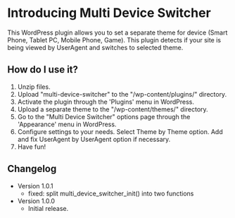 # Introducing Multi Device Switcher

This WordPress plugin allows you to set a separate theme for device (Smart Phone, Tablet PC, Mobile Phone, Game).
This plugin detects if your site is being viewed by UserAgent and switches to selected theme.

## How do I use it?

1. Unzip files.
2. Upload "multi-device-switcher" to the "/wp-content/plugins/" directory.
3. Activate the plugin through the 'Plugins' menu in WordPress.
4. Upload a separate theme to the "/wp-content/themes/" directory.
5. Go to the "Multi Device Switcher" options page through the 'Appearance' menu in WordPress.
6. Configure settings to your needs. Select Theme by Theme option. Add and fix UserAgent by UserAgent option if necessary.
7. Have fun!

## Changelog

* Version 1.0.1
	* fixed: split multi_device_switcher_init() into two functions
* Version 1.0.0
	* Initial release.
